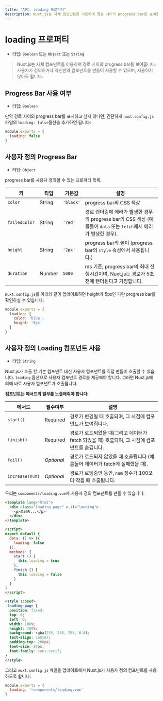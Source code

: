 ```yaml
---
title: "API: loading 프로퍼티"
description: Nuxt.js는 자체 컴포넌트를 이용하여 경로 사이의 progress bar를 보여줍니다. 사용자가 정의하거나 자신만의 컴포넌트를 만들어 사용할 수 있으며, 사용하지 않아도 됩니다.
---
```


# loading 프로퍼티

- 타입: `Boolean` 또는 `Object` 또는 `String`

> Nuxt.js는 자체 컴포넌트를 이용하여 경로 사이의 progress bar를 보여줍니다. 사용자가 정의하거나 자신만의 컴포넌트를 만들어 사용할 수 있으며, 사용하지 않아도 됩니다.

## Progress Bar 사용 여부

- 타입: `Boolean`

만약 경로 사이의 progress bar를 표시하고 싶지 않다면, 간단하게 `nuxt.config.js` 파일의 `loading: false`옵션을 추가하면 됩니다:

```js
module.exports = {
  loading: false
}
```

## 사용자 정의 Progress Bar

- 타입: `Object`

progress bar를 사용자 정의할 수 있는 프로퍼티 목록.

| 키 | 타입 | 기본값 | 설명 |
|-----|------|---------|-------------|
| `color` | String | `'black'` | progress bar의 CSS 색상 |
| `failedColor` | String | `'red'` | 경로 랜더링에 에러가 발생한 경우의 progress bar의 CSS 색상 (예를들어 `data` 또는 `fetch`에서 에러가 발생한 경우). |
| `height` | String | `'2px'` | progress bar의 높이 (progress bar의 `style` 속성에서 사용됩니다.) |
| `duration` | Number | `5000` | ms 기준, progress bar의 최대 진행시간이며, Nuxt,js는 경로가 5초 전에 랜더된다고 가정합니다. |

`nuxt.config.js`를 아래와 같이 업데이트하면 height가 5px인 파란 progress bar를 확인하실 수 있습니다:

```js
module.exports = {
  loading: {
    color: 'blue',
    height: '5px'
  }
}
```

## 사용자 정의 Loading 컴포넌트 사용

- 타입: `String`

Nuxt.js가 호출 할 기본 컴포넌트 대신 사용자 컴포넌트를 직접 만들어 호출할 수 있습니다. `loading` 옵션으로 사용자 컴포넌트 경로를 제공해야 합니다. 그러면 Nuxt.js에 의해 바로 사용자 컴포넌트가 호출됩니다.

**컴포넌트는 메서드의 일부를 노출해줘야 합니다:**

| 메서드 | 필수여부 | 설명 |
|--------|----------|-------------|
| `start()` | Required | 경로가 변경될 때 호출되며, 그 시점에 컴포넌트가 보여집니다. |
| `finish()` | Required | 경로가 로드되었을 때(그리고 데이터가 fetch 되었을 때) 호출되며, 그 시점에 컴포넌트를 숨깁니다. |
| `fail()` | *Optional* | 경로가 로드되지 않았을 때 호출됩니다 (예를들어 데이터가 fetch에 실패했을 때). |
| `increase(num)` | *Optional* | 경로가 로딩중인 동안, `num` 정수가 100보다 작을 때 호출됩니다. |

우리는 `components/loading.vue`에 사용자 정의 컴포넌트를 만들 수 있습니다:
```html
<template lang="html">
  <div class="loading-page" v-if="loading">
    <p>로딩중...</p>
  </div>
</template>

<script>
export default {
  data: () => ({
    loading: false
  }),
  methods: {
    start () {
      this.loading = true
    },
    finish () {
      this.loading = false
    }
  }
}
</script>

<style scoped>
.loading-page {
  position: fixed;
  top: 0;
  left: 0;
  width: 100%;
  height: 100%;
  background: rgba(255, 255, 255, 0.8);
  text-align: center;
  padding-top: 200px;
  font-size: 30px;
  font-family: sans-serif;
}
</style>
```

그리고 `nuxt.config.js` 파일을 업데이트해서 Nuxt.js가 사용자 정의 컴포넌트를 사용하도록 합니다:

```js
module.exports = {
  loading: '~components/loading.vue'
}
```
